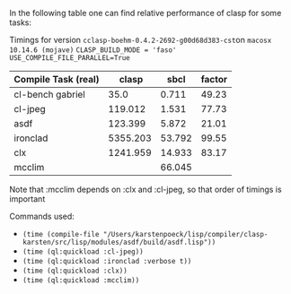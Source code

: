 In the following table one can find relative performance of clasp for some tasks:

Timings for version `cclasp-boehm-0.4.2-2692-g00d68d383-cst`on `macosx 10.14.6 (mojave)` `CLASP_BUILD_MODE = 'faso'` `USE_COMPILE_FILE_PARALLEL=True`

| Compile Task (real)| clasp | sbcl | factor |
| ----------------- | ------- | ---------------- | ---------------- |
| cl-bench gabriel |35.0|0.711|49.23|
| cl-jpeg |119.012|1.531|77.73|
| asdf  |123.399|5.872|21.01|
| ironclad |5355.203|53.792|99.55| 
| clx |1241.959|14.933|83.17|
| mcclim | |66.045| |

Note that :mcclim depends on :clx and :cl-jpeg, so that order of timings is important

Commands used:
* `(time (compile-file "/Users/karstenpoeck/lisp/compiler/clasp-karsten/src/lisp/modules/asdf/build/asdf.lisp"))`
* `(time (ql:quickload :cl-jpeg))`
* `(time (ql:quickload :ironclad :verbose t))`
* `(time (ql:quickload :clx))`
* `(time (ql:quickload :mcclim))`